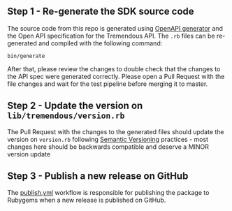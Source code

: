 ## Step 1 - Re-generate the SDK source code

The source code from this repo is generated using [OpenAPI generator][1] and the Open API specification for the Tremendous API. The `.rb` files can be re-generated and compiled with the following command:

```console
bin/generate
```

After that, please review the changes to double check that the changes to the API spec were
generated correctly. Please open a Pull Request with the file changes and wait for the test pipeline
before merging it to master.

## Step 2 - Update the version on `lib/tremendous/version.rb`

The Pull Request with the changes to the generated files should update the version on `version.rb`
following [Semantic Versioning][2] practices - most changes here should be backwards compatible and
deserve a MINOR version update

## Step 3 - Publish a new release on GitHub

The [publish.yml](.github/workflows/publish.yml) workflow is responsible for publishing the package to
Rubygems when a new release is published on GitHub.

[1]: https://openapi-generator.tech
[2]: https://semver.org
